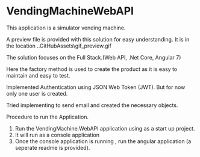 # VendingMachineWebAPI

This application is a simulator vending machine. 

A preview file is provided with this solution for easy understanding. It is in the location ..GitHubAssets\gif_preview.gif

The solution focuses on the Full Stack.(Web API, .Net Core, Angular 7)

Here the factory method is used to create the product as it is easy to maintain and easy to test.

Implemented Authentication using JSON Web Token (JWT). But for now only one user is created. 

Tried implementing to send email and created the necessary objects.

Procedure to run the Application.
1. Run the VendingMachine.WebAPI application using as a start up project.
2. It will run as a console application
3. Once the console application is running , run the angular application (a seperate readme is provided).